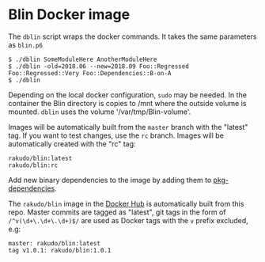 # Blin Docker image

The `dblin` script wraps the docker commands. It takes the same parameters as
`blin.p6`

```
$ ./dblin SomeModuleHere AnotherModuleHere
$ ./dblin -old=2018.06 --new=2018.09 Foo::Regressed Foo::Regressed::Very Foo::Dependencies::B-on-A
$ ./dblin
```

Depending on the local docker configuration, `sudo` may be needed. In the
container the Blin directory is copies to /mnt where the outside volume is
mounted. `dblin` uses the volume '/var/tmp/Blin-volume'.

Images will be automatically built from the `master` branch with the "latest"
tag. If you want to test changes, use the `rc` branch. Images will be
automatically created with the "rc" tag:

```
rakudo/blin:latest
rakudo/blin:rc
```

Add new binary dependencies to the image by adding them to
[pkg-dependencies](pkg-dependencies).

The `rakudo/blin` image in the [Docker Hub](https://cloud.docker.com) is
automatically built from this repo. Master commits are tagged as "latest",
git tags in the form of `/^v(\d+\.\d+\.\d+)$/` are used as Docker tags with
the `v` prefix excluded, e.g:

```
master: rakudo/blin:latest
tag v1.0.1: rakudo/blin:1.0.1

```
